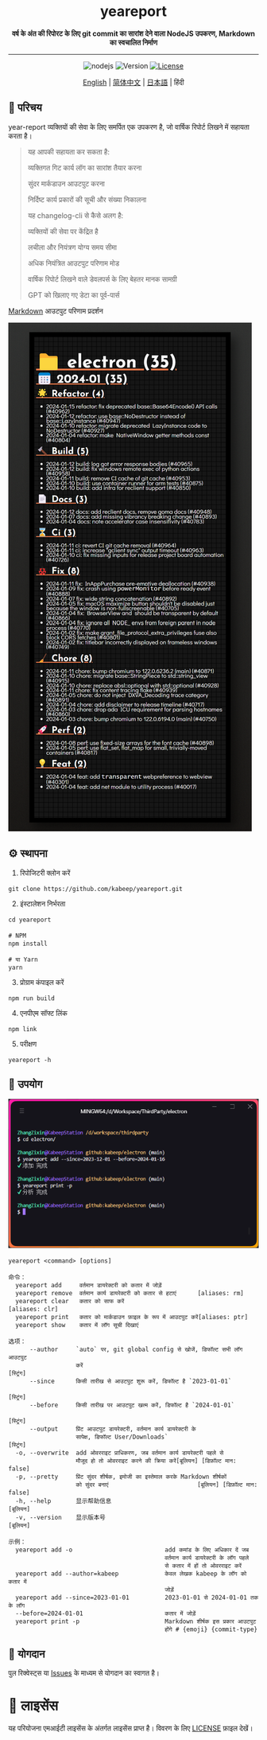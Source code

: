 <h1 align="center"> yeareport </h1>
<p align="center">
  <b>वर्ष के अंत की रिपोरट के लिए git commit का सारांश देने वाला NodeJS उपकरण, Markdown का स्वचालित निर्माण</b>
</p>

---

<div align="center">

![nodejs](https://img.shields.io/badge/NodeJS-≥16.x-lightseagreen?logo=powershell)
![Version](https://img.shields.io/badge/Version-1.0.0-cornflowerblue)
[![License](https://img.shields.io/badge/License-MIT-slateblue)](LICENSE)

[English](README.md) | [简体中文](README.zh-CN.md) | [日本語](README.ja-JP.md) | हिंदी

</div>

## 📖 परिचय

year-report व्यक्तियों की सेवा के लिए समर्पित एक उपकरण है, जो वार्षिक रिपोर्ट लिखने में सहायता करता है।

> यह आपकी सहायता कर सकता है:
>
> व्यक्तिगत गिट कार्य लॉग का सारांश तैयार करना
>
> सुंदर मार्कडाउन आउटपुट करना
>
> निर्दिष्ट कार्य प्रकारों की सूची और संख्या निकालना
>
> यह changelog-cli से कैसे अलग है:
>
> व्यक्तियों की सेवा पर केंद्रित है
>
> लचीला और नियंत्रण योग्य समय सीमा
>
> अधिक नियंत्रित आउटपुट परिणाम मोड
>
> वार्षिक रिपोर्ट लिखने वाले डेवलपर्स के लिए बेहतर मानक सामग्री
>
> GPT को खिलाए गए डेटा का पूर्व-पार्स

[Markdown](example/example.md) आउटपुट परिणाम प्रदर्शन

![default_example](example/screenshot.png)

## ⚙️ स्थापना

1. रिपोजिटरी क्लोन करें

```shell
git clone https://github.com/kabeep/yeareport.git
```

2. इंस्टालेशन निर्भरता

```shell
cd yeareport

# NPM
npm install

# या Yarn
yarn
```

3. प्रोग्राम कंपाइल करें

```shell
npm run build
```

4. एनपीएम सॉफ्ट लिंक

```shell
npm link
```

5. परीक्षण

```shell
yeareport -h
```

## 🚀 उपयोग

![Usage](example/usage.png)

```text
yeareport <command> [options]

命令：
  yeareport add     वर्तमान डायरेक्टरी को कतार में जोड़ें
  yeareport remove  वर्तमान कार्य डायरेक्टरी को कतार से हटाएं      [aliases: rm]
  yeareport clear   कतार को साफ करें                              [aliases: clr]
  yeareport print   कतार को मार्कडाउन फ़ाइल के रूप में आउटपुट करें[aliases: ptr]
  yeareport show    कतार में लॉग सूची दिखाएं

选项：
      --author     `auto` पर, git global config से खोजें, डिफॉल्ट सभी लॉग आउटपुट
                   करें                                                 [स्ट्रिंग]
      --since      किसी तारीख से आउटपुट शुरू करें, डिफॉल्ट है `2023-01-01`
                                                                        [स्ट्रिंग]
      --before     किसी तारीख पर आउटपुट खत्म करें, डिफॉल्ट है `2024-01-01`
                                                                        [स्ट्रिंग]
      --output     प्रिंट आउटपुट डायरेक्टरी, वर्तमान कार्य डायरेक्टरी के
                   सापेक्ष, डिफॉल्ट User/Downloads`                     [स्ट्रिंग]
  -o, --overwrite  add ओवरराइट प्राधिकरण, जब वर्तमान कार्य डायरेक्टरी पहले से
                   मौजूद हो तो ओवरराइट करने की क्रिया करें[बूलियन] [डिफ़ॉल्ट मान: false]
  -p, --pretty     प्रिंट सुंदर शीर्षक, इमोजी का इस्तेमाल करके Markdown शीर्षकों
                   को सुंदर बनाएं                         [बूलियन] [डिफ़ॉल्ट मान: false]
  -h, --help       显示帮助信息                                           [बूलियन]
  -v, --version    显示版本号                                             [बूलियन]

示例：
  yeareport add -o                          add कमांड के लिए अधिकार दें जब
                                            वर्तमान कार्य डायरेक्टरी के लॉग पहले
                                            से कतार में हों तो ओवरराइट करें
  yeareport add --author=kabeep             केवल लेखक kabeep के लॉग को कतार में
                                            जोड़ें
  yeareport add --since=2023-01-01          2023-01-01 से 2024-01-01 तक के लॉग
  --before=2024-01-01                       कतार में जोड़ें
  yeareport print -p                        Markdown शीर्षक इस प्रकार आउटपुट
                                            होंगे # {emoji} {commit-type}
```

## 🤝 योगदान

पुल रिक्वेस्ट्स या [Issues](https://github.com/kabeep/git-short-dir-prompt/issues) के माध्यम से योगदान का स्वागत है।

# 📄 लाइसेंस

यह परियोजना एमआईटी लाइसेंस के अंतर्गत लाइसेंस प्राप्त है। विवरण के लिए [LICENSE](LICENSE) फ़ाइल देखें।
